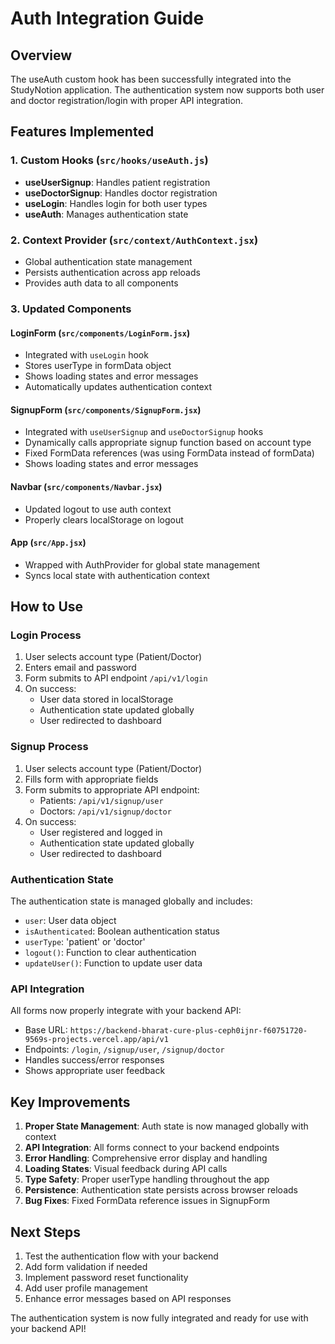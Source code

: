 # Auth Integration Guide

## Overview

The useAuth custom hook has been successfully integrated into the StudyNotion application. The authentication system now supports both user and doctor registration/login with proper API integration.

## Features Implemented

### 1. Custom Hooks (`src/hooks/useAuth.js`)

- **useUserSignup**: Handles patient registration
- **useDoctorSignup**: Handles doctor registration
- **useLogin**: Handles login for both user types
- **useAuth**: Manages authentication state

### 2. Context Provider (`src/context/AuthContext.jsx`)

- Global authentication state management
- Persists authentication across app reloads
- Provides auth data to all components

### 3. Updated Components

#### LoginForm (`src/components/LoginForm.jsx`)

- Integrated with `useLogin` hook
- Stores userType in formData object
- Shows loading states and error messages
- Automatically updates authentication context

#### SignupForm (`src/components/SignupForm.jsx`)

- Integrated with `useUserSignup` and `useDoctorSignup` hooks
- Dynamically calls appropriate signup function based on account type
- Fixed FormData references (was using FormData instead of formData)
- Shows loading states and error messages

#### Navbar (`src/components/Navbar.jsx`)

- Updated logout to use auth context
- Properly clears localStorage on logout

#### App (`src/App.jsx`)

- Wrapped with AuthProvider for global state management
- Syncs local state with authentication context

## How to Use

### Login Process

1. User selects account type (Patient/Doctor)
2. Enters email and password
3. Form submits to API endpoint `/api/v1/login`
4. On success:
   - User data stored in localStorage
   - Authentication state updated globally
   - User redirected to dashboard

### Signup Process

1. User selects account type (Patient/Doctor)
2. Fills form with appropriate fields
3. Form submits to appropriate API endpoint:
   - Patients: `/api/v1/signup/user`
   - Doctors: `/api/v1/signup/doctor`
4. On success:
   - User registered and logged in
   - Authentication state updated globally
   - User redirected to dashboard

### Authentication State

The authentication state is managed globally and includes:

- `user`: User data object
- `isAuthenticated`: Boolean authentication status
- `userType`: 'patient' or 'doctor'
- `logout()`: Function to clear authentication
- `updateUser()`: Function to update user data

### API Integration

All forms now properly integrate with your backend API:

- Base URL: `https://backend-bharat-cure-plus-ceph0ijnr-f60751720-9569s-projects.vercel.app/api/v1`
- Endpoints: `/login`, `/signup/user`, `/signup/doctor`
- Handles success/error responses
- Shows appropriate user feedback

## Key Improvements

1. **Proper State Management**: Auth state is now managed globally with context
2. **API Integration**: All forms connect to your backend endpoints
3. **Error Handling**: Comprehensive error display and handling
4. **Loading States**: Visual feedback during API calls
5. **Type Safety**: Proper userType handling throughout the app
6. **Persistence**: Authentication state persists across browser reloads
7. **Bug Fixes**: Fixed FormData reference issues in SignupForm

## Next Steps

1. Test the authentication flow with your backend
2. Add form validation if needed
3. Implement password reset functionality
4. Add user profile management
5. Enhance error messages based on API responses

The authentication system is now fully integrated and ready for use with your backend API!
